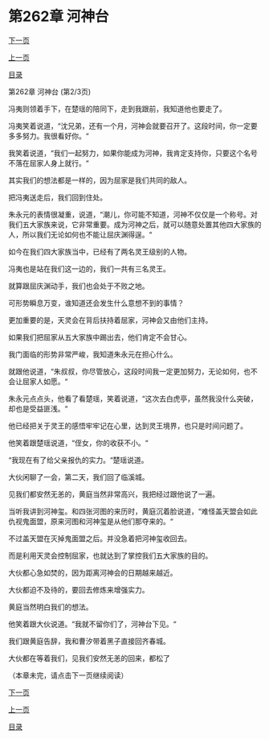 <h1>第262章   河神台</h1>
            <div><p><a href="./785_%E7%AC%AC262%E7%AB%A0_%E6%B2%B3%E7%A5%9E%E5%8F%B0.md">下一页</a></p><p><a href="./783_%E7%AC%AC262%E7%AB%A0_%E6%B2%B3%E7%A5%9E%E5%8F%B0.md">上一页</a></p><p><a href="../">目录</a></p></div>
            <div><p>第262章   河神台 (第2/3页)</p><p>冯夷则领着手下，在楚瑶的陪同下，走到我跟前，我知道他也要走了。</p><p>冯夷笑着说道，“沈兄弟，还有一个月，河神会就要召开了。这段时间，你一定要多多努力。我很看好你。“</p><p>我笑着说道，“我们一起努力，如果你能成为河神，我肯定支持你，只要这个名号不落在屈家人身上就行。“</p><p>其实我们的想法都是一样的，因为屈家是我们共同的敌人。</p><p>把冯夷送走后，我们回到住处。</p><p>朱永元的表情很凝重，说道，“潮儿，你可能不知道，河神不仅仅是一个称号。对我们五大家族来说，它非常重要。成为河神之后，就可以随意处置其他四大家族的人，所以我们无论如何也不能让屈庆渊得逞。“</p><p>如今在我们四大家族当中，已经有了两名灵王级别的人物。</p><p>冯夷也是站在我们这一边的，我们一共有三名灵王。</p><p>就算跟屈庆渊动手，我们也会处于不败之地。</p><p>可形势瞬息万变，谁知道还会发生什么意想不到的事情？</p><p>更加重要的是，天灵会在背后扶持着屈家，河神会又由他们主持。</p><p>如果我们把屈家从五大家族中踢出去，他们肯定不会甘心。</p><p>我门面临的形势非常严峻，我知道朱永元在担心什么。</p><p>就跟他说道，“朱叔叔，你尽管放心，这段时间我一定更加努力，无论如何，也不会让屈家人如愿。“</p><p>朱永元点点头，他看了看楚瑶，笑着说道，“这次去白虎亭，虽然我没什么突破，却也是受益匪浅。“</p><p>他已经把关于灵王的感悟牢牢记在心里，达到灵王境界，也只是时间问题了。</p><p>他笑着跟楚瑶说道，“侄女，你的收获不小。“</p><p>“我现在有了给父亲报仇的实力。“楚瑶说道。</p><p>大伙闲聊了一会，第二天，我们回了临溪城。</p><p>见我们都安然无恙的，黄庭当然非常高兴，我把经过跟他说了一遍。</p><p>当听我讲到河神玺。和四张河图的来历时，黄庭沉着脸说道，“难怪盖天盟会如此仇视鬼面盟，原来河图和河神玺是从他们那夺来的。“</p><p>不过盖天盟在灭掉鬼面盟之后。并没急着把河神玺收回去。</p><p>而是利用天灵会控制屈家，也就达到了掌控我们五大家族的目的。</p><p>大伙都心急如焚的，因为距离河神会的日期越来越近。</p><p>大伙都迫不及待的，要回去修炼来增强实力。</p><p>黄庭当然明白我们的想法。</p><p>他笑着跟大伙说道。“我就不留你们了，河神台下见。“</p><p>我们跟黄庭告辞，我和曹汐带着黑子直接回齐春城。</p><p>大伙都在等着我们，见我们安然无恙的回来，都松了</p><p>（本章未完，请点击下一页继续阅读）</p></div>
            <div><p><a href="./785_%E7%AC%AC262%E7%AB%A0_%E6%B2%B3%E7%A5%9E%E5%8F%B0.md">下一页</a></p><p><a href="./783_%E7%AC%AC262%E7%AB%A0_%E6%B2%B3%E7%A5%9E%E5%8F%B0.md">上一页</a></p><p><a href="../">目录</a></p></div>